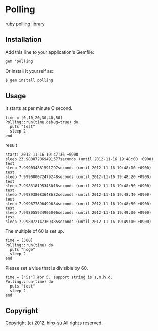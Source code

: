 # Polling

ruby polling library

## Installation

Add this line to your application's Gemfile:

    gem 'polling'

Or install it yourself as:

    $ gem install polling

## Usage

It starts at per minute 0 second. 

    time = [0,10,20,30,40,50]
    Polling::run(time,debug=true) do
      puts "test"
      sleep 2
    end

result

    start: 2012-11-16 19:47:36 +0900
    sleep 23.980872869491577seconds (until 2012-11-16 19:48:00 +0900)
    test
    sleep 7.999034881591797seconds (until 2012-11-16 19:48:10 +0900)
    test
    sleep 7.999000072479248seconds (until 2012-11-16 19:48:20 +0900)
    test
    sleep 7.998318195343018seconds (until 2012-11-16 19:48:30 +0900)
    test
    sleep 7.998938083648682seconds (until 2012-11-16 19:48:40 +0900)
    test
    sleep 7.999677896499634seconds (until 2012-11-16 19:48:50 +0900)
    test
    sleep 7.998055934906006seconds (until 2012-11-16 19:49:00 +0900)
    test
    sleep 7.998072147369385seconds (until 2012-11-16 19:49:10 +0900)
    
The multiple of 60 is set up. 

    time = [300]
    Polling::run(time) do
      puts "hoge"
      sleep 2
    end

Please set a vlue that is divisible by 60.

    time = ["5s"] #or 5. support string is s,m,h,d.
    Polling::run(time) do
      puts "test"
      sleep 2
    end

## Copyright

Copyright (c) 2012, hiro-su All rights reserved.
